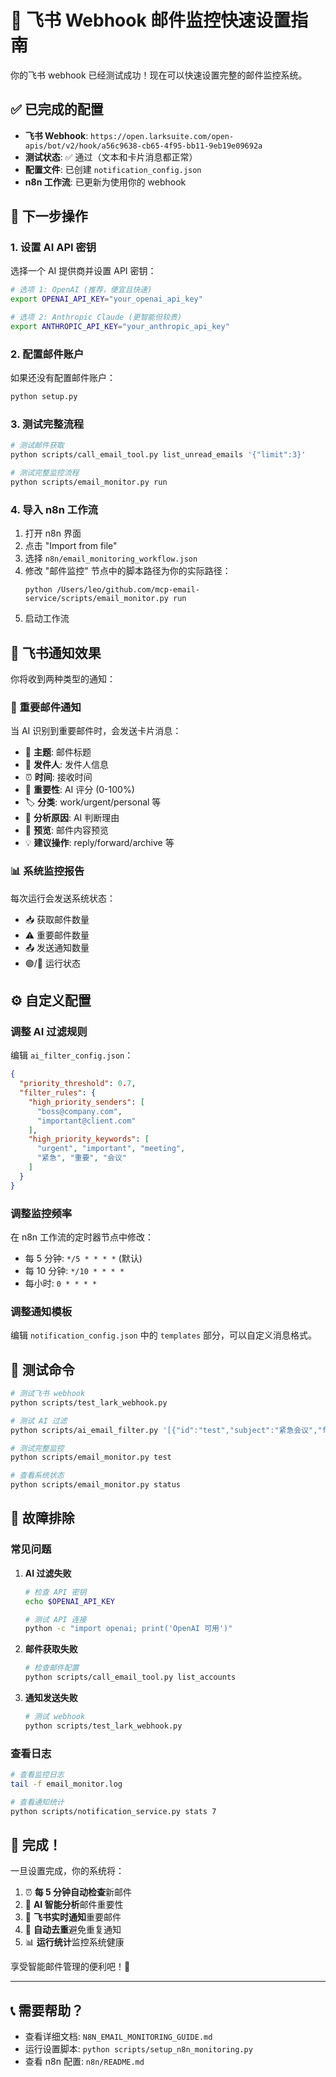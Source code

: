 # 🚀 飞书 Webhook 邮件监控快速设置指南

你的飞书 webhook 已经测试成功！现在可以快速设置完整的邮件监控系统。

## ✅ 已完成的配置

- **飞书 Webhook**: `https://open.larksuite.com/open-apis/bot/v2/hook/a56c9638-cb65-4f95-bb11-9eb19e09692a`
- **测试状态**: ✅ 通过（文本和卡片消息都正常）
- **配置文件**: 已创建 `notification_config.json`
- **n8n 工作流**: 已更新为使用你的 webhook

## 🎯 下一步操作

### 1. 设置 AI API 密钥

选择一个 AI 提供商并设置 API 密钥：

```bash
# 选项 1: OpenAI (推荐，便宜且快速)
export OPENAI_API_KEY="your_openai_api_key"

# 选项 2: Anthropic Claude (更智能但较贵)
export ANTHROPIC_API_KEY="your_anthropic_api_key"
```

### 2. 配置邮件账户

如果还没有配置邮件账户：

```bash
python setup.py
```

### 3. 测试完整流程

```bash
# 测试邮件获取
python scripts/call_email_tool.py list_unread_emails '{"limit":3}'

# 测试完整监控流程
python scripts/email_monitor.py run
```

### 4. 导入 n8n 工作流

1. 打开 n8n 界面
2. 点击 "Import from file"
3. 选择 `n8n/email_monitoring_workflow.json`
4. 修改 "邮件监控" 节点中的脚本路径为你的实际路径：
   ```
   python /Users/leo/github.com/mcp-email-service/scripts/email_monitor.py run
   ```
5. 启动工作流

## 📱 飞书通知效果

你将收到两种类型的通知：

### 📧 重要邮件通知
当 AI 识别到重要邮件时，会发送卡片消息：
- 📧 **主题**: 邮件标题
- 👤 **发件人**: 发件人信息  
- ⏰ **时间**: 接收时间
- 🎯 **重要性**: AI 评分 (0-100%)
- 🏷️ **分类**: work/urgent/personal 等
- 🤖 **分析原因**: AI 判断理由
- 👀 **预览**: 邮件内容预览
- 💡 **建议操作**: reply/forward/archive 等

### 📊 系统监控报告
每次运行会发送系统状态：
- 📥 获取邮件数量
- ⚠️ 重要邮件数量
- 📤 发送通知数量
- 🟢/🔴 运行状态

## ⚙️ 自定义配置

### 调整 AI 过滤规则

编辑 `ai_filter_config.json`：

```json
{
  "priority_threshold": 0.7,
  "filter_rules": {
    "high_priority_senders": [
      "boss@company.com",
      "important@client.com"
    ],
    "high_priority_keywords": [
      "urgent", "important", "meeting", 
      "紧急", "重要", "会议"
    ]
  }
}
```

### 调整监控频率

在 n8n 工作流的定时器节点中修改：
- 每 5 分钟: `*/5 * * * *` (默认)
- 每 10 分钟: `*/10 * * * *`
- 每小时: `0 * * * *`

### 调整通知模板

编辑 `notification_config.json` 中的 `templates` 部分，可以自定义消息格式。

## 🧪 测试命令

```bash
# 测试飞书 webhook
python scripts/test_lark_webhook.py

# 测试 AI 过滤
python scripts/ai_email_filter.py '[{"id":"test","subject":"紧急会议","from":"boss@company.com","date":"2024-01-15","body_preview":"明天有重要会议"}]'

# 测试完整监控
python scripts/email_monitor.py test

# 查看系统状态
python scripts/email_monitor.py status
```

## 🚨 故障排除

### 常见问题

1. **AI 过滤失败**
   ```bash
   # 检查 API 密钥
   echo $OPENAI_API_KEY
   
   # 测试 API 连接
   python -c "import openai; print('OpenAI 可用')"
   ```

2. **邮件获取失败**
   ```bash
   # 检查邮件配置
   python scripts/call_email_tool.py list_accounts
   ```

3. **通知发送失败**
   ```bash
   # 测试 webhook
   python scripts/test_lark_webhook.py
   ```

### 查看日志

```bash
# 查看监控日志
tail -f email_monitor.log

# 查看通知统计
python scripts/notification_service.py stats 7
```

## 🎉 完成！

一旦设置完成，你的系统将：

1. ⏰ **每 5 分钟自动检查**新邮件
2. 🤖 **AI 智能分析**邮件重要性
3. 📱 **飞书实时通知**重要邮件
4. 🔄 **自动去重**避免重复通知
5. 📊 **运行统计**监控系统健康

享受智能邮件管理的便利吧！🚀

---

## 📞 需要帮助？

- 查看详细文档: `N8N_EMAIL_MONITORING_GUIDE.md`
- 运行设置脚本: `python scripts/setup_n8n_monitoring.py`
- 查看 n8n 配置: `n8n/README.md`
